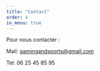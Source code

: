 ```yaml
---
title: "Contact"
order: 4
in_menu: true
---
```

Pour nous contacter :  

Mail: gamingandsports@gmail.com  

Tel: 06 25 45 85 95 